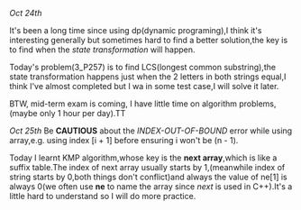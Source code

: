 _Oct 24th_

It's been a long time since using dp(dynamic programing),I think it's interesting generally but sometimes hard to find a better solution,the key is to find when the _state transformation_ will happen.

Today's problem(3_P257) is to find LCS(longest common substring),the state transformation happens just when the 2 letters in both strings equal,I think I've almost completed but I wa in some test case,I will solve it later.

BTW, mid-term exam is coming, I have little time on algorithm problems,(maybe only 1 hour per day).TT

_Oct 25th_
Be __CAUTIOUS__ about the _INDEX-OUT-OF-BOUND_ error while using array,e.g. using index [i + 1] before ensuring i won't be (n - 1).

Today I learnt KMP algorithm,whose key is the __next array__,which is like a suffix table.The index of next array usually starts by 1,(meanwhile index of string starts by 0,both things don't conflict)and always the value of ne[1] is always 0(we often use __ne__ to name the array since _next_ is used in C++).It's a little hard to understand so I will do more practice.